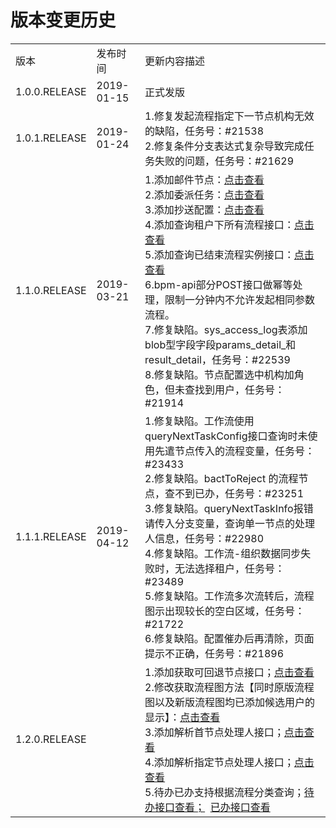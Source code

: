 # 版本变更历史

<table>
	<tr>
	      <td>版本</td>
	      <td>发布时间</td>
	      <td>更新内容描述</td>
	</tr>
	<tr>
	      <td>1.0.0.RELEASE</td>
	      <td>2019-01-15</td>
	      <td>正式发版</td>
	</tr>
	<tr>
	      <td>1.0.1.RELEASE</td>
	      <td>2019-01-24</td>
	      <td>
	         1.修复发起流程指定下一节点机构无效的缺陷，任务号：#21538<br />
	         2.修复条件分支表达式复杂导致完成任务失败的问题，任务号：#21629
	      </td>
	</tr>
	<tr>
		<td>1.1.0.RELEASE</td>
		<td>2019-03-21</td>
		<td>
			1.添加邮件节点：<a href="https://chamc-devplatform.gitbook.io/chamc-boot-starter-reference/chamc-boot-starter-bpm/1.1.0.release/gong-neng-xiang-shu/4.2information-disign-1.1.0.release#you-jian-jie-dian-pei-zhi">点击查看</a><br />
			2.添加委派任务：<a href="https://chamc-devplatform.gitbook.io/chamc-boot-starter-reference/chamc-boot-starter-bpm/1.1.0.release/gong-neng-xiang-shu/4.4information-handover-1.1.0.release">点击查看</a><br />
			3.添加抄送配置：<a href="https://chamc-devplatform.gitbook.io/chamc-boot-starter-reference/chamc-boot-starter-bpm/1.1.0.release/gong-neng-xiang-shu/4.2information-disign-1.1.0.release#chao-song-pei-zhi">点击查看</a><br />
			4.添加查询租户下所有流程接口：<a href="https://chamc-devplatform.gitbook.io/chamc-boot-starter-reference/chamc-boot-starter-bpm/1.1.0.release/6.interface-1.1.0.release#irepositoryservice">点击查看</a><br />
			5.添加查询已结束流程实例接口：<a href="https://chamc-devplatform.gitbook.io/chamc-boot-starter-reference/chamc-boot-starter-bpm/1.1.0.release/6.interface-1.1.0.release#iinstanceservice">点击查看</a><br />
			6.bpm-api部分POST接口做幂等处理，限制一分钟内不允许发起相同参数流程。<br />	
			7.修复缺陷。sys_access_log表添加blob型字段字段params_detail_和result_detail，任务号：#22539<br />	
			8.修复缺陷。节点配置选中机构加角色，但未查找到用户，任务号：#21914 <br />	
		</td>
	</tr>
	<tr>
		<td>1.1.1.RELEASE</td>
		<td>2019-04-12</td>
		<td>
			1.修复缺陷。工作流使用queryNextTaskConfig接口查询时未使用先遣节点传入的流程变量，任务号：#23433<br />
			2.修复缺陷。bactToReject 的流程节点，查不到已办，任务号：#23251<br />
			3.修复缺陷。queryNextTaskInfo报错请传入分支变量，查询单一节点的处理人信息，任务号：#22980<br />
			4.修复缺陷。工作流-组织数据同步失败时，无法选择租户，任务号：#23489<br />
			5.修复缺陷。工作流多次流转后，流程图示出现较长的空白区域，任务号：#21722<br />
			6.修复缺陷。配置催办后再清除，页面提示不正确，任务号：#21896<br />	
		</td>
	</tr>
	<tr>
		<td>1.2.0.RELEASE</td>
		<td></td>
		<td>
			1.添加获取可回退节点接口；<a href="https://chamc-devplatform.gitbook.io/chamc-boot-starter-reference/chamc-boot-starter-bpm/1.2.0.release/6.interface-1.2.0.release#6-cha-xun-ke-hui-tui-jie-dian">点击查看</a><br />
			2.修改获取流程图方法【同时原版流程图以及新版流程图均已添加候选用户的显示】：<a href="https://chamc-devplatform.gitbook.io/chamc-boot-starter-reference/chamc-boot-starter-bpm/1.2.0.release/gong-neng-xiang-shu/4.3information-diagram-1.2.0.release">点击查看</a> <br />
			3.添加解析首节点处理人接口；<a href="https://chamc-devplatform.gitbook.io/chamc-boot-starter-reference/chamc-boot-starter-bpm/1.2.0.release/6.interface-1.2.0.release#2-cha-xun-jie-dian-chu-li-ren">点击查看</a><br />
			4.添加解析指定节点处理人接口；<a href="https://chamc-devplatform.gitbook.io/chamc-boot-starter-reference/chamc-boot-starter-bpm/1.2.0.release/6.interface-1.2.0.release#2-cha-xun-jie-dian-chu-li-ren">点击查看</a><br />
			5.待办已办支持根据流程分类查询；<a href="https://chamc-devplatform.gitbook.io/chamc-boot-starter-reference/chamc-boot-starter-bpm/1.2.0.release/6.interface-1.2.0.release#1-cha-xun-dai-ban">待办接口查看；</a>&nbsp;&nbsp;<a href="https://chamc-devplatform.gitbook.io/chamc-boot-starter-reference/chamc-boot-starter-bpm/1.2.0.release/6.interface-1.2.0.release#2-cha-xun-yi-ban">已办接口查看</a>
		</td>
	</tr>
</table>
